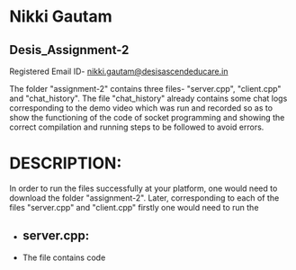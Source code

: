 # Nikki Gautam
## Desis_Assignment-2
Registered Email ID- nikki.gautam@desisascendeducare.in

The folder "assignment-2" contains three files- "server.cpp", "client.cpp" and "chat_history".
The file "chat_history" already contains some chat logs corresponding to the demo video which was run and recorded so as to show the functioning of the code of socket programming and showing the correct compilation and running steps to be followed to avoid errors. 

# DESCRIPTION:
In order to run the files successfully at your platform, one would need to download the folder "assignment-2".
Later, corresponding to each of the files "server.cpp" and "client.cpp" firstly one would need to run the 
- ## server.cpp:
- The file contains code 
